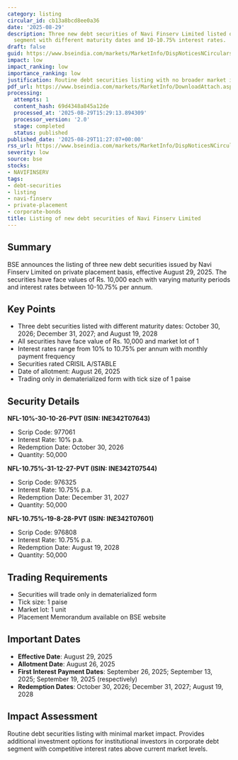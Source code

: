 ```yaml
---
category: listing
circular_id: cb13a8bcd8ee0a36
date: '2025-08-29'
description: Three new debt securities of Navi Finserv Limited listed on BSE Debt
  segment with different maturity dates and 10-10.75% interest rates.
draft: false
guid: https://www.bseindia.com/markets/MarketInfo/DispNoticesNCirculars.aspx?Noticeid={995ADFB7-5156-44D9-993E-D36CDE1153C0}&noticeno=20250829-23&dt=08/29/2025&icount=23&totcount=55&flag=0
impact: low
impact_ranking: low
importance_ranking: low
justification: Routine debt securities listing with no broader market implications
pdf_url: https://www.bseindia.com/markets/MarketInfo/DownloadAttach.aspx?id=20250829-23&attachedId=
processing:
  attempts: 1
  content_hash: 69d4348a845a12de
  processed_at: '2025-08-29T15:29:13.894309'
  processor_version: '2.0'
  stage: completed
  status: published
published_date: '2025-08-29T11:27:07+00:00'
rss_url: https://www.bseindia.com/markets/MarketInfo/DispNoticesNCirculars.aspx?Noticeid={995ADFB7-5156-44D9-993E-D36CDE1153C0}&noticeno=20250829-23&dt=08/29/2025&icount=23&totcount=55&flag=0
severity: low
source: bse
stocks:
- NAVIFINSERV
tags:
- debt-securities
- listing
- navi-finserv
- private-placement
- corporate-bonds
title: Listing of new debt securities of Navi Finserv Limited
---
```


## Summary

BSE announces the listing of three new debt securities issued by Navi Finserv Limited on private placement basis, effective August 29, 2025. The securities have face values of Rs. 10,000 each with varying maturity periods and interest rates between 10-10.75% per annum.

## Key Points

- Three debt securities listed with different maturity dates: October 30, 2026; December 31, 2027; and August 19, 2028
- All securities have face value of Rs. 10,000 and market lot of 1
- Interest rates range from 10% to 10.75% per annum with monthly payment frequency
- Securities rated CRISIL A/STABLE
- Date of allotment: August 26, 2025
- Trading only in dematerialized form with tick size of 1 paise

## Security Details

**NFL-10%-30-10-26-PVT (ISIN: INE342T07643)**
- Scrip Code: 977061
- Interest Rate: 10% p.a.
- Redemption Date: October 30, 2026
- Quantity: 50,000

**NFL-10.75%-31-12-27-PVT (ISIN: INE342T07544)**
- Scrip Code: 976325
- Interest Rate: 10.75% p.a.
- Redemption Date: December 31, 2027
- Quantity: 50,000

**NFL-10.75%-19-8-28-PVT (ISIN: INE342T07601)**
- Scrip Code: 976808
- Interest Rate: 10.75% p.a.
- Redemption Date: August 19, 2028
- Quantity: 50,000

## Trading Requirements

- Securities will trade only in dematerialized form
- Tick size: 1 paise
- Market lot: 1 unit
- Placement Memorandum available on BSE website

## Important Dates

- **Effective Date**: August 29, 2025
- **Allotment Date**: August 26, 2025
- **First Interest Payment Dates**: September 26, 2025; September 13, 2025; September 19, 2025 (respectively)
- **Redemption Dates**: October 30, 2026; December 31, 2027; August 19, 2028

## Impact Assessment

Routine debt securities listing with minimal market impact. Provides additional investment options for institutional investors in corporate debt segment with competitive interest rates above current market levels.